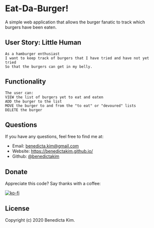 # Eat-Da-Burger!
A simple web application that allows the burger fanatic to track which burgers have been eaten.

## User Story: Little Human
```
As a hamburger enthusiast
I want to keep track of burgers that I have tried and have not yet tried
So that the burgers can get in my belly.
```

## Functionality
```
The user can:
VIEW the list of burgers yet to eat and eaten
ADD the burger to the list
MOVE the burger to and from the "to eat" or "devoured" lists
DELETE the burger
```
## Questions
If you have any questions, feel free to find me at:
* Email: benedicta.kim@gmail.com
* Website: https://benedictakim.github.io/ 
* Github: [@benedictakim](https://github.com/benedictakim)

## Donate
Appreciate this code? Say thanks with a coffee:

[![ko-fi](https://www.ko-fi.com/img/githubbutton_sm.svg)](https://ko-fi.com/benedictakim)


## License
Copyright (c) 2020 Benedicta Kim.